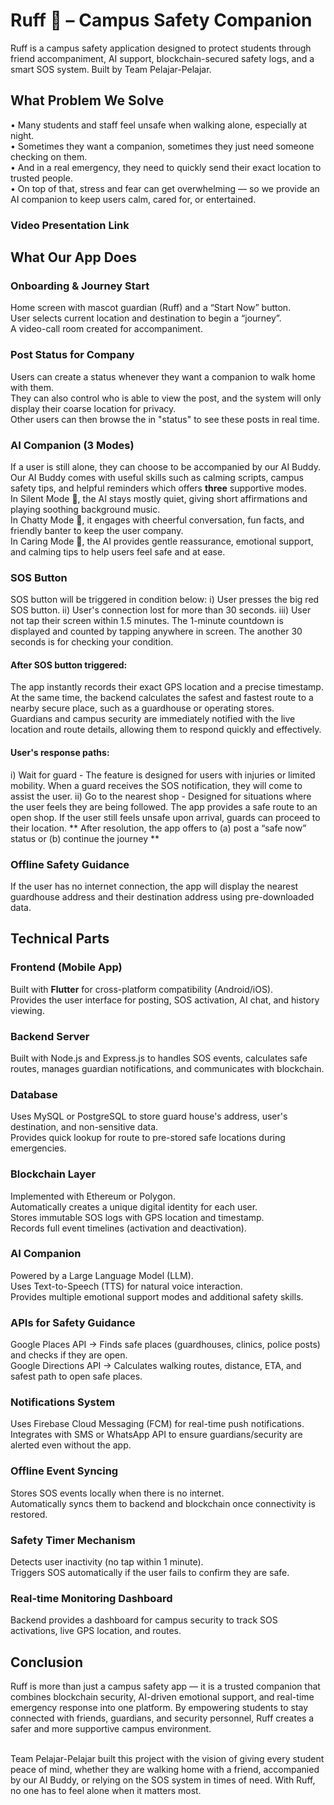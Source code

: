 # Ruff 🐾 – Campus Safety Companion

Ruff is a campus safety application designed to protect students through friend accompaniment, AI support, blockchain-secured safety logs, and a smart SOS system.
Built by Team Pelajar-Pelajar.

## What Problem We Solve
•	Many students and staff feel unsafe when walking alone, especially at night. <br>
•	Sometimes they want a companion, sometimes they just need someone checking on them.<br>
•	And in a real emergency, they need to quickly send their exact location to trusted people.<br>
•	On top of that, stress and fear can get overwhelming — so we provide an AI companion to keep users calm, cared for, or entertained.<br>

### Video Presentation Link 


## What Our App Does 

### Onboarding & Journey Start <br>
Home screen with mascot guardian (Ruff) and a “Start Now” button. <br>
User selects current location and destination to begin a “journey”. <br>
A video-call room created for accompaniment. <br>

### Post Status for Company <br>
Users can create a status whenever they want a companion to walk home with them.  <br>
They can also control who is able to view the post, and the system will only display their coarse location for privacy.  <br>
Other users can then browse the in "status" to see these posts in real time. <br>

### AI Companion (3 Modes) <br>
If a user is still alone, they can choose to be accompanied by our AI Buddy. <br>
Our AI Buddy comes with useful skills such as calming scripts, campus safety tips, and helpful reminders which offers **three** supportive modes.  <br>
In Silent Mode 🎵, the AI stays mostly quiet, giving short affirmations and playing soothing background music.  <br>
In Chatty Mode 💬, it engages with cheerful conversation, fun facts, and friendly banter to keep the user company.  <br>
In Caring Mode 🤗, the AI provides gentle reassurance, emotional support, and calming tips to help users feel safe and at ease. <br>

### SOS Button <br>
SOS button will be triggered in condition below: 
i) User presses the big red SOS button. 
ii) User's connection lost for more than 30 seconds. 
iii) User not tap their screen within 1.5 minutes. The 1-minute countdown is displayed and counted by tapping anywhere in screen. The another 30 seconds is for checking your condition.

#### After SOS button triggered: 
The app instantly records their exact GPS location and a precise timestamp. <br> 
At the same time, the backend calculates the safest and fastest route to a nearby secure place, such as a guardhouse or operating stores.  <br>
Guardians and campus security are immediately notified with the live location and route details, allowing them to respond quickly and effectively. <br>

#### User's response paths: 
i) Wait for guard - The feature is designed for users with injuries or limited mobility. When a guard receives the SOS notification, they will come to assist the user.
ii) Go to the nearest shop - Designed for situations where the user feels they are being followed. 
The app provides a safe route to an open shop. 
If the user still feels unsafe upon arrival, guards can proceed to their location.
** After resolution, the app offers to (a) post a “safe now” status or (b) continue the journey **

### Offline Safety Guidance
If the user has no internet connection, the app will display the nearest guardhouse address and their destination address using pre-downloaded data.

## Technical Parts

### Frontend (Mobile App)
Built with **Flutter** for cross-platform compatibility (Android/iOS). <br>
Provides the user interface for posting, SOS activation, AI chat, and history viewing. <br>

### Backend Server
Built with Node.js and Express.js to handles SOS events, calculates safe routes, manages guardian notifications, and communicates with blockchain. <br>

### Database
Uses MySQL or PostgreSQL to store guard house's address, user's destination, and non-sensitive data.<br>
Provides quick lookup for route to pre-stored safe locations during emergencies.<br>

### Blockchain Layer
Implemented with Ethereum or Polygon.<br>
Automatically creates a unique digital identity for each user.<br>
Stores immutable SOS logs with GPS location and timestamp.<br>
Records full event timelines (activation and deactivation). <br>

### AI Companion
Powered by a Large Language Model (LLM). <br>
Uses Text-to-Speech (TTS) for natural voice interaction. <br>
Provides multiple emotional support modes and additional safety skills.<br>

### APIs for Safety Guidance
Google Places API → Finds safe places (guardhouses, clinics, police posts) and checks if they are open.<br>
Google Directions API → Calculates walking routes, distance, ETA, and safest path to open safe places.<br>

### Notifications System
Uses Firebase Cloud Messaging (FCM) for real-time push notifications.<br>
Integrates with SMS or WhatsApp API to ensure guardians/security are alerted even without the app.<br>

### Offline Event Syncing
Stores SOS events locally when there is no internet.<br>
Automatically syncs them to backend and blockchain once connectivity is restored.<br>

### Safety Timer Mechanism
Detects user inactivity (no tap within 1 minute).<br>
Triggers SOS automatically if the user fails to confirm they are safe.<br>

### Real-time Monitoring Dashboard
Backend provides a dashboard for campus security to track SOS activations, live GPS location, and routes.<br>

## Conclusion

Ruff is more than just a campus safety app — it is a trusted companion that combines blockchain security, AI-driven emotional support, and real-time emergency response into one platform. By empowering students to stay connected with friends, guardians, and security personnel, Ruff creates a safer and more supportive campus environment.<br><br>

Team Pelajar-Pelajar built this project with the vision of giving every student peace of mind, whether they are walking home with a friend, accompanied by our AI Buddy, or relying on the SOS system in times of need. With Ruff, no one has to feel alone when it matters most.<br>
